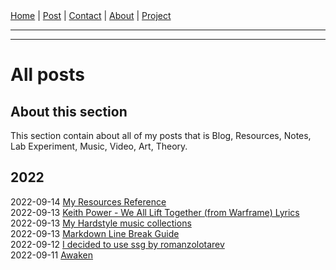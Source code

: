<nav>
<a href="./index.html">Home</a>
|
<a href="./post.html">Post</a>
|
<a href="./contact.html">Contact</a>
|
<a href="./about.html">About</a>
|
<a href="./project.html">Project</a>
</nav>
</header>
<hr><hr>
<main>
<!-- Your Content Start After This Line -->


# All posts

## About this section

This section contain about all of my posts that is Blog, Resources, Notes, Lab Experiment, Music, Video, Art, Theory.  

## 2022

2022-09-14 [My Resources Reference](./post/2022-09-14-my-resources-reference.html)  
2022-09-13 [Keith Power - We All Lift Together (from Warframe) Lyrics](./post/2022-09-13-keith-power-we-all-lift-together-lyrics.html)  
2022-09-13 [My Hardstyle music collections](./post/2022-09-13-my-hardstyle-music-collections.html)  
2022-09-13 [Markdown Line Break Guide](./post/2022-09-13-markdown-line-break-guide.html)  
2022-09-12 [I decided to use ssg by romanzolotarev](./post/2022-09-12-i-decided-to-use-ssg-by-romanzolotarev.html)  
2022-09-11 [Awaken](./post/2022-09-11-awaken.html)
